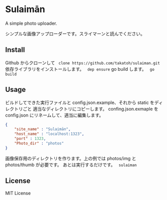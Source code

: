 # Sulaimān

A simple photo uploader.

シンプルな画像アップローダーです。スライマーンと読んでください。

## Install
Github からクローンして
``` clone https://github.com/takatoh/sulaiman.git```
依存ライブラリをインストールします。
``` dep ensure```
go build します。
``` go build```

## Usage
ビルドしてできた実行ファイルと config.json.example、それから static をディレクトリごと
適当なディレクトリにコピーします。
confing.json.exmaple を config.json にリネームして、適当に編集します。
```JSON
{
    "site_name" : "Sulaimān",
    "host_name" : "localhost:1323",
    "port" : 1323,
    "Photo_dir" : "photos"
}
```
画像保存用のディレクトリを作ります。上の例では photos/img と photos/thumb が必要です。
あとは実行するだけです。
``` sulaiman```

## License
MIT License
